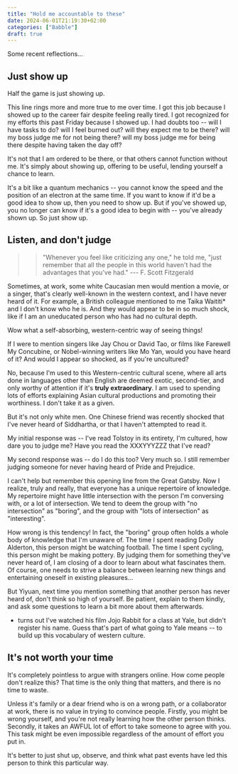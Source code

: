 ```yaml
---
title: "Hold me accountable to these"
date: 2024-06-01T21:19:30+02:00
categories: ["Babble"]
draft: true
---
```


Some recent reflections... 

## Just show up
Half the game is just showing up. 

This line rings more and more true to me over time. I got this job because I showed up to the career fair despite feeling really tired. I got recognized for my efforts this past Friday because I showed up. I had doubts too -- will I have tasks to do? will I feel burned out? will they expect me to be there? will my boss judge me for not being there? will my boss judge me for being there despite having taken the day off? 

It's not that I am ordered to be there, or that others cannot function without me. It's simply about showing up, offering to be useful, lending yourself a chance to learn. 

It's a bit like a quantum mechanics -- you cannot know the speed and the position of an electron at the same time. If you want to know if it'd be a good idea to show up, then you need to show up. But if you've showed up, you no longer can know if it's a good idea to begin with -- you've already shown up. So just show up. 


## Listen, and don't judge
>> "Whenever you feel like criticizing any one," he told me, "just remember that all the people in this world haven't had the advantages that you've had." --- F. Scott Fitzgerald

Sometimes, at work, some white Caucasian men would mention a movie, or a singer, that's clearly well-known in the western context, and I have never heard of it. For example, a British colleague mentioned to me Taika Waititi* and I don't know who he is. And they would appear to be in so much shock, like if I am an uneducated person who has had no cultural depth. 

Wow what a self-absorbing, western-centric way of seeing things!

If I were to mention singers like Jay Chou or David Tao, or films like Farewell My Concubine, or Nobel-winning writers like Mo Yan, would you have heard of it? And would I appear so shocked, as if you're uncultured? 

No, because I'm used to this Western-centric cultural scene, where all arts done in languages other than English are deemed exotic, second-tier, and only worthy of attention if it's **truly extraordinary**. I am used to spending lots of efforts explaining Asian cultural productions and promoting their worthiness. I don't take it as a given. 

But it's not only white men. One Chinese friend was recently shocked that I've never heard of Siddhartha, or that I haven't attempted to read it. 

My initial response was -- I've read Tolstoy in its entirety, I'm cultured, how dare you to judge me? Have you read the XXXYYYZZZ that I've read? 

My second response was -- do I do this too? Very much so. I still remember judging someone for never having heard of Pride and Prejudice.   

I can't help but remember this opening line from the Great Gatsby. Now I realize, truly and really, that everyone has a unique repertoire of knowledge. My repertoire might have little intersection with the person I'm conversing with, or a lot of intersection. We tend to deem the group with "no intersection" as "boring", and the group with "lots of intersection" as "interesting". 

How wrong is this tendency! In fact, the "boring" group often holds a whole body of knowledge that I'm unaware of. The time I spent reading Dolly Alderton, this person might be watching football. The time I spent cycling, this person might be making pottery. By judging them for something they've never heard of, I am closing of a door to learn about what fascinates them. Of course, one needs to strive a balance between learning new things and entertaining oneself in existing pleasures...

But Yiyuan, next time you mention something that another person has never heard of, don't think so high of yourself. Be patient, explain to them kindly, and ask some questions to learn a bit more about them afterwards.

* turns out I've watched his film Jojo Rabbit for a class at Yale, but didn't register his name. Guess that's part of what going to Yale means -- to build up this vocabulary of western culture.


## It's not worth your time
It's completely pointless to argue with strangers online. How come people don't realize this? That time is the only thing that matters, and there is no time to waste.

Unless it's family or a dear friend who is on a wrong path, or a collaborator at work, there is no value in trying to convince people. Firstly, you might be wrong yourself, and you're not really learning how the other person thinks. Secondly, it takes an AWFUL lot of effort to take someone to agree with you. This task might be even impossible regardless of the amount of effort you put in. 

It's better to just shut up, observe, and think what past events have led this person to think this particular way.


